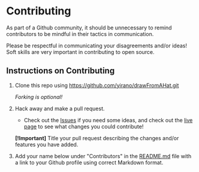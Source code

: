 # Contributing

As part of a Github community, it should be unnecessary to remind contributors to be mindful in their tactics in communication. 

Please be respectful in communicating your disagreements and/or ideas! Soft skills are very important in contributing to open source.

## Instructions on Contributing

  1. Clone this repo using https://github.com/yirano/drawFromAHat.git <br />

      _Forking is optional!_
  2. Hack away and make a pull request. <br />
       - Check out the [Issues](https://github.com/yirano/drawFromAHat/issues) if you need some ideas, and check out the [live page](https://yirano.github.io/drawFromAHat/src/) to see what changes you could contribute!
   
      **[!Important]** Title your pull request describing the changes and/or features you have added. 
  3. Add your name below under "Contributors" in the [README.md](https://github.com/yirano/drawFromAHat/blob/master/README.md) file with a link to your Github profile using correct Markdown format.


  